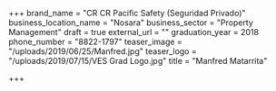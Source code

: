 +++
brand_name = "CR CR Pacific Safety (Seguridad Privado)"
business_location_name = "Nosara"
business_sector = "Property Management"
draft = true
external_url = ""
graduation_year = 2018
phone_number = "8822-1797"
teaser_image = "/uploads/2019/06/25/Manfred.jpg"
teaser_logo = "/uploads/2019/07/15/VES Grad Logo.jpg"
title = "Manfred Matarrita"

+++
